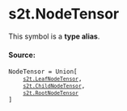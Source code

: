 <div itemscope itemtype="http://developers.google.com/ReferenceObject">
<meta itemprop="name" content="s2t.NodeTensor" />
<meta itemprop="path" content="Stable" />
</div>

# s2t.NodeTensor

<!-- Insert buttons and diff -->
This symbol is a **type alias**.



#### Source:

<pre class="devsite-click-to-copy prettyprint lang-py tfo-signature-link">
<code>NodeTensor = Union[
    <a href="../s2t/LeafNodeTensor.md"><code>s2t.LeafNodeTensor</code></a>,
    <a href="../s2t/ChildNodeTensor.md"><code>s2t.ChildNodeTensor</code></a>,
    <a href="../s2t/RootNodeTensor.md"><code>s2t.RootNodeTensor</code></a>
]
</code></pre>



<!-- Placeholder for "Used in" -->
